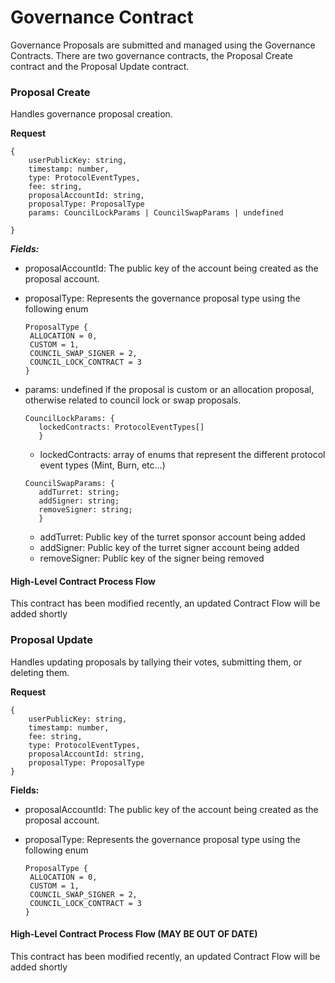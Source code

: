 # Governance Contract

Governance Proposals are submitted and managed using the Governance Contracts. There are two governance contracts, the Proposal Create contract and the Proposal Update contract.

### Proposal Create

Handles governance proposal creation.

**Request**

```
{
    userPublicKey: string,
    timestamp: number,
    type: ProtocolEventTypes,
    fee: string,
    proposalAccountId: string,
    proposalType: ProposalType
    params: CouncilLockParams | CouncilSwapParams | undefined

}
```

&#x20;_**Fields:**_

- proposalAccountId: The public key of the account being created as the proposal account.
- proposalType: Represents the governance proposal type using the following enum

  ```
  ProposalType {
   ALLOCATION = 0,
   CUSTOM = 1,
   COUNCIL_SWAP_SIGNER = 2,
   COUNCIL_LOCK_CONTRACT = 3
  }
  ```

- params: undefined if the proposal is custom or an allocation proposal, otherwise related to council lock or swap proposals.

  ```
  CouncilLockParams: {
     lockedContracts: ProtocolEventTypes[]
     }
  ```

  - lockedContracts: array of enums that represent the different protocol event types (Mint, Burn, etc...)

  ```
  CouncilSwapParams: {
     addTurret: string;
     addSigner: string;
     removeSigner: string;
     }
  ```

  - addTurret: Public key of the turret sponsor account being added
  - addSigner: Public key of the turret signer account being added
  - removeSigner: Public key of the signer being removed

#### High-Level Contract Process Flow

This contract has been modified recently, an updated Contract Flow will be added shortly

### Proposal Update

Handles updating proposals by tallying their votes, submitting them, or deleting them.

**Request**

```
{
    userPublicKey: string,
    timestamp: number,
    fee: string,
    type: ProtocolEventTypes,
    proposalAccountId: string,
    proposalType: ProposalType
}
```

**Fields:**

- proposalAccountId: The public key of the account being created as the proposal account.
- proposalType: Represents the governance proposal type using the following enum

  ```
  ProposalType {
   ALLOCATION = 0,
   CUSTOM = 1,
   COUNCIL_SWAP_SIGNER = 2,
   COUNCIL_LOCK_CONTRACT = 3
  }
  ```

#### High-Level Contract Process Flow (MAY BE OUT OF DATE)

This contract has been modified recently, an updated Contract Flow will be added shortly
